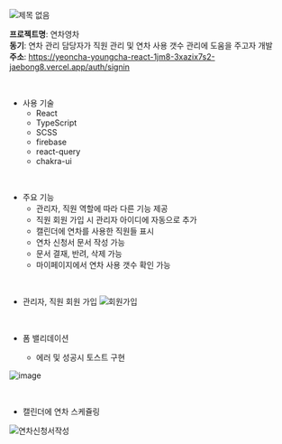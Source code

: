 ![제목 없음](https://user-images.githubusercontent.com/80332764/226854488-6bba2750-cede-493e-81ce-68aae6a6cb0a.png) <br>

**프로젝트명**: 연차영차 <br>
**동기**: 연차 관리 담당자가 직원 관리 및 연차 사용 갯수 관리에 도움을 주고자 개발  <br>
**주소**: https://yeoncha-youngcha-react-1jm8-3xazix7s2-jaebong8.vercel.app/auth/signin



<br>

- 사용 기술
  - React
  - TypeScript
  - SCSS
  - firebase
  - react-query
  - chakra-ui
<br>

- 주요 기능
  - 관리자, 직원 역할에 따라 다른 기능 제공
  - 직원 회원 가입 시 관리자 아이디에 자동으로 추가
  - 캘린더에 연차를 사용한 직원들 표시
  - 연차 신청서 문서 작성 가능
  - 문서 결재, 반려, 삭제 가능
  - 마이페이지에서 연차 사용 갯수 확인 가능
  
<br>

- 관리자, 직원 회원 가입
  ![회원가입](https://user-images.githubusercontent.com/80332764/226856648-a45f2d48-a729-4c22-9578-5991956c531e.gif)
  
  <br>
- 폼 밸리데이션
  - 에러 및 성공시 토스트 구현
  
![image](https://user-images.githubusercontent.com/80332764/227106662-2b5b78ba-7459-49c0-b56a-67fa4e910952.png)

<br>

- 캘린더에 연차 스케쥴링

![연차신청서작성](https://user-images.githubusercontent.com/80332764/227107962-19f1b99e-23ca-44ef-b584-9c558e596a3e.gif)


  
  



